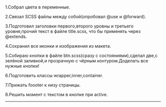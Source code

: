 <!--* Сделанно -->

1.Собрал цвета в переменные.

2.Связал SCSS файлы между собой(опробовал @use и @forward).

3.Подготовил заголовки первого,второго уровны и третьего уровня,прочий текст в файле title.scss, что бы применять через @extends.

4.Сохранил все иконки и изображения из макета.

5.Собираю кнопки в файле btn.scss(сразу с состояниями),сделал две,с зелёной заливкой,и прозрачную с чёрным контуром.Доделать все нужные кнопки!

6.Подготовить классы wrapper,inner,container.

7.Прижать foooter к низу страницы.

8.Решить момент с текстом в кнопке при active.

------------------------------------------------

<!--! Нужно сделать -->

<!--! Добавил секцию blueprint -->
<!--! Добавил секцию recommended -->
